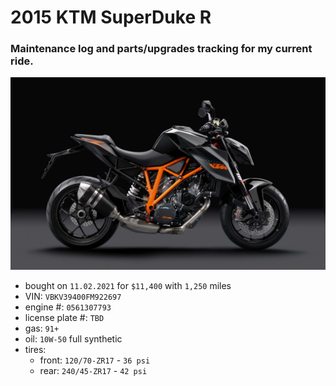 # 2015 KTM SuperDuke R
### Maintenance log and parts/upgrades tracking for my current ride.

![](/pic.jpg)

- bought on `11.02.2021` for `$11,400` with `1,250` miles
- VIN: `VBKV39400FM922697`
- engine #: `0561307793`
- license plate #: `TBD`
- gas: `91+`
- oil: `10W-50` full synthetic
- tires:
  - front: `120/70-ZR17` - `36 psi`
  - rear: `240/45-ZR17` - `42 psi`
